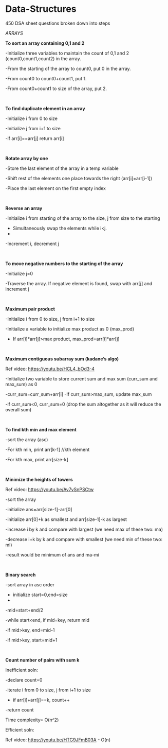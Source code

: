 # Data-Structures
450 DSA sheet questions broken down into steps

*ARRAYS*

**To sort an array containing 0,1 and 2**

-Initialize three variables to maintain the count of 0,1 and 2 (count0,count1,count2) in the array.

-From the starting of the array to count0, put 0 in the array.

-From count0 to count0+count1, put 1.

-From count0+count1 to size of the array, put 2.

</br>


**To find duplicate element in an array**

-Initialize i from 0 to size

-Initialize j from i+1 to size

-if arr[i]==arr[j] return arr[i]

</br>


**Rotate array by one**

-Store the last element of the array in a temp variable

-Shift rest of the elements one place towards the right (arr[i]=arr[i-1])

-Place the last element on the first empty index

</br>


**Reverse an array**

-Initialize i from starting of the array to the size, j from size to the starting

- Simultaneously swap the elements while i<j.
- 
-Increment i, decrement j

</br>


**To move negative numbers to the starting of the array**

-Initialize j=0

-Traverse the array. If negative element is found, swap with arr[j] and increment j

</br>


**Maximum pair product**

-Initialize i from 0 to size, j from i+1 to size

-Initialize a variable to initialize max product as 0 (max_prod)

- If arr[i]*arr[j]>max product, max_prod=arr[i]*arr[j]

</br>


**Maximum contiguous subarray sum (kadane’s algo)**

Ref video: https://youtu.be/HCL4_bOd3-4

-Initialize two variable to store current sum and max sum (curr_sum and max_sum) as 0

-curr_sum=curr_sum+arr[i]
-If curr_sum>max_sum, update max_sum

-if curr_sum<0, curr_sum=0 (drop the sum altogether as it will reduce the overall sum)

</br>


**To find kth min and max element**

-sort the array (asc)

-For kth min, print arr[k-1] //kth element

-For kth max, print arr[size-k]

</br>


**Minimize the heights of towers**

Ref video: https://youtu.be/Av7vSnPSCtw

-sort the array

-initialize ans=arr[size-1]-arr[0]

-initialize arr[0]+k as smallest and arr[size-1]-k as largest

-increase i by k and compare with largest (we need max of these two: ma)

-decrease i+k by k and compare with smallest (we need min of these two: mi)

-result would be minimum of ans and ma-mi

</br>


**Binary search**

-sort array in asc order

- initialize start=0,end=size
- 
-mid=start+end/2

-while start<end, if mid=key, return mid

-if mid>key, end=mid-1

-if mid>key, start=mid+1

</br>



**Count number of pairs with sum k**

Inefficient soln:

-declare count=0

-iterate i from 0 to size, j from i+1 to size

- if arr[i]+arr[j]==k, count++

-return count

Time complexity= O(n^2)

Efficient soln:

Ref video: https://youtu.be/HTG9JFmB03A - O(n)

